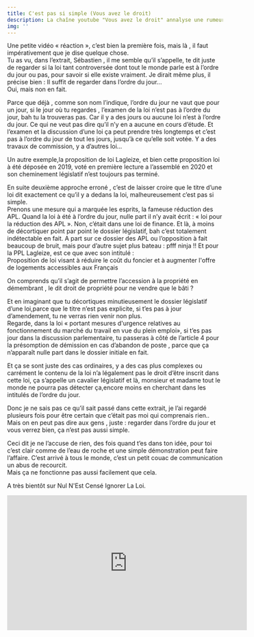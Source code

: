 ```yaml
---
title: C'est pas si simple (Vous avez le droit)
description: La chaîne youtube "Vous avez le droit" annalyse une rumeur et donne un conseil pour vérifier sa véracité. C'est là que je relève un problème.
img: ''
---
```

   
Une petite vidéo « réaction », c’est bien la première fois, mais là , il faut impérativement que je dise quelque chose.   
Tu as vu, dans l’extrait, Sébastien , il me semble qu’il  s’appelle, te dit juste de regarder si la loi tant controversée dont tout le monde parle est à l’ordre du jour ou pas, pour savoir si elle existe vraiment.
Je dirait même plus, il précise bien : Il suffit de regarder dans l’ordre du jour...   
Oui, mais non en fait.   
   
Parce que déjà , comme son nom l’indique, l’ordre du jour ne vaut que pour un jour, si le jour où tu regardes , l’examen de la loi n’est pas à l’ordre du jour, bah tu la trouveras pas. Car il y a des jours ou aucune loi n’est à l’ordre du jour. Ce qui ne veut pas dire qu’il n’y en a aucune en cours d’étude. Et l’examen et la discussion d’une loi ça peut prendre très longtemps et c’est pas à l’ordre du jour de tout les jours, jusqu’à ce qu’elle soit votée. Y a des travaux de commission, y a d’autres loi...   
   

Un autre exemple,la proposition de loi Lagleize, et bien cette proposition loi à été  déposée en 2019, voté en première lecture a l’assemblé en 2020 et son cheminement législatif n’est toujours pas terminé.   
   
En suite deuxième approche erroné , c’est de laisser croire que le titre d’une loi dit exactement ce qu’il y a dedans la loi, malheureusement c’est pas si simple.   
Prenons une mesure qui a marquée les esprits, la fameuse réduction des APL. Quand la loi à été à l’ordre du jour, nulle part il n’y avait écrit : « loi pour la réduction des APL ». Non, c’était dans une loi de finance. Et là, à moins de décortiquer point par point le dossier législatif, bah c’est totalement indétectable en fait. A part sur ce dossier des APL ou l’opposition à fait beaucoup de bruit, mais pour d’autre sujet plus bateau : pfff ninja !!
Et pour la PPL Lagleize, est ce que avec son intitulé :   
 Proposition de loi visant à réduire le coût du foncier et à augmenter l'offre de logements accessibles aux Français    
    
On comprends qu’il s’agit de permettre l’accession à la propriété en démembrant , le dit droit de propriété pour ne vendre que le bâti ?   
   
Et en imaginant que tu décortiques minutieusement le dossier législatif d’une loi,parce que le titre n’est pas explicite, si t’es pas à jour d’amendement, tu ne verras rien venir non plus.   
Regarde, dans la loi « portant mesures d'urgence relatives au fonctionnement du marché du travail en vue du plein emploi»,  si t’es pas jour dans la discussion parlementaire, tu passeras à côté de l’article 4 pour la présomption de démission en cas d’abandon de poste , parce que ça n’apparaît nulle part dans le dossier initiale en fait.   
   
Et ça se sont juste des cas ordinaires, y a des cas plus complexes ou carrément le contenu de la loi n’a légalement pas le droit d’être inscrit dans cette loi, ça s’appelle un cavalier législatif et là, monsieur et madame tout le monde ne pourra pas détecter ça,encore moins en cherchant dans les intitulés de l’ordre du jour.   
   
Donc je ne sais pas ce qu’il sait passé dans cette extrait, je l’ai regardé plusieurs fois pour être certain que c’était pas moi qui comprenais rien..   
Mais on en peut pas dire aux gens , juste : regarder dans l’ordre du jour et vous verrez bien, ça n’est pas aussi simple.   
   
Ceci dit je ne l’accuse de rien, des fois quand t’es dans ton idée, pour toi c’est clair comme de l’eau de roche et une simple démonstration peut faire l’affaire. C’est arrivé à tous le monde, c’est un petit couac de communication un abus de recourcit.   
Mais ça ne fonctionne pas aussi facilement que cela.   
   
A très bientôt sur Nul N'Est Censé Ignorer La Loi.   
   
   
   
<div class="vdo">
<iframe width="560" height="315" src="https://www.youtube.com/embed/WqWNknGepxE" title="YouTube video player" frameborder="0" allow="accelerometer; autoplay; clipboard-write; encrypted-media; gyroscope; picture-in-picture; web-share" allowfullscreen></iframe> 
</div>   
   
   

